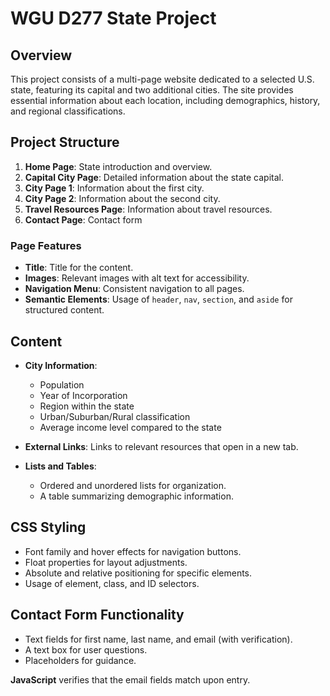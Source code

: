 # WGU D277 State Project

## Overview
This project consists of a multi-page website dedicated to a selected U.S. state, featuring its capital and two additional cities. The site provides essential information about each location, including demographics, history, and regional classifications.

## Project Structure
1. **Home Page**: State introduction and overview.
2. **Capital City Page**: Detailed information about the state capital.
3. **City Page 1**: Information about the first city.
4. **City Page 2**: Information about the second city.
5. **Travel Resources Page**: Information about travel resources.
6. **Contact Page**: Contact form

### Page Features
- **Title**:  Title for the content.
- **Images**: Relevant images with alt text for accessibility.
- **Navigation Menu**: Consistent navigation to all pages.
- **Semantic Elements**: Usage of `header`, `nav`, `section`, and `aside` for structured content.

## Content
- **City Information**:
  - Population
  - Year of Incorporation
  - Region within the state
  - Urban/Suburban/Rural classification
  - Average income level compared to the state

- **External Links**: Links to relevant resources that open in a new tab.

- **Lists and Tables**:
  - Ordered and unordered lists for organization.
  - A table summarizing demographic information.

## CSS Styling
- Font family and hover effects for navigation buttons.
- Float properties for layout adjustments.
- Absolute and relative positioning for specific elements.
- Usage of element, class, and ID selectors.

## Contact Form Functionality
- Text fields for first name, last name, and email (with verification).
- A text box for user questions.
- Placeholders for guidance.

**JavaScript** verifies that the email fields match upon entry.
